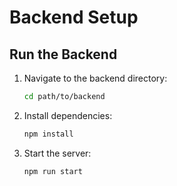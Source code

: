 # Backend Setup

## Run the Backend

1. Navigate to the backend directory:
   ```sh
   cd path/to/backend
   ```
2. Install dependencies:
   ```sh
   npm install
   ```
3. Start the server:
   ```sh
   npm run start
   ```
